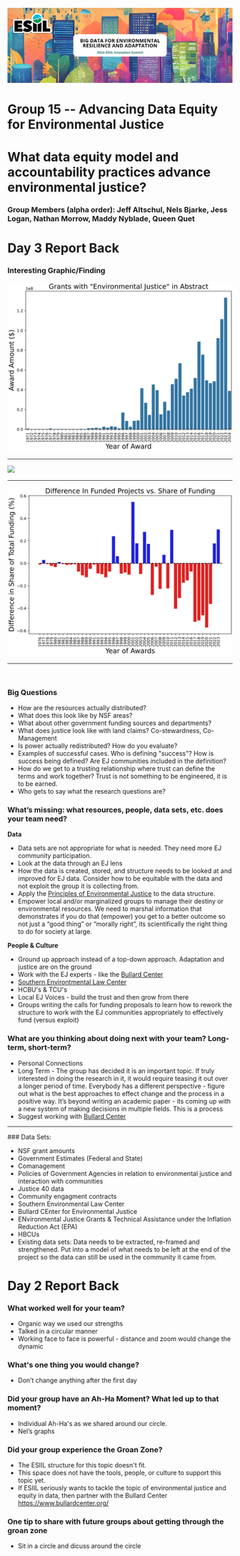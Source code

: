 ![](./assets/esiil_content/Summit_Header.png)

# Group 15 -- Advancing Data Equity for Environmental Justice

# What data equity model and accountability practices advance environmental justice?

### Group Members (alpha order): Jeff Altschul, Nels Bjarke, Jess Logan, Nathan Morrow, Maddy Nyblade, Queen Quet

# Day 3 Report Back

### Interesting Graphic/Finding
![](./assets/GrantsEJAmounts.png)<br /><hr />
![](./assets/PercNSFGrants.pn)<br /><hr />
![](./assets/DiffFundVsShare.png)<br /><hr />

<br />

### Big Questions
- How are the resources actually distributed?
- What does this look like by NSF areas?
- What about other government funding sources and departments?
- What does justice look like with land claims? Co-stewardness, Co-Management
- Is power actually redistributed? How do you evaluate?
- Examples of successful cases. Who is defining "success"? How is success being defined? Are EJ communities included in the definition?
- How do we get to a trusting relationship where trust can define the terms and work together? Trust is not something to be engineered, it is to be earned.
- Who gets to say what the research questions are?


### What’s missing: what resources, people, data sets, etc. does your team need?

**Data**
- Data sets are not appropriate for what is needed. They need more EJ community participation.
- Look at the data through an EJ lens
- How the data is created, stored, and structure needs to be looked at and improved for EJ data. Consider how to be equitable with the data and not exploit the group it is collecting from.
- Apply the [Principles of Environmental Justice](https://ejnet.org/ej/principles.pdf) to the data structure. 
- Empower local and/or marginalized groups to manage their destiny or environmental resources. We need to marshal information that demonstrates if you do that (empower) you get to a better outcome so not just a “good thing” or “morally right”, its scientifically the right thing to do for society at large.

**People & Culture**
- Ground up approach instead of a top-down approach. Adaptation and justice are on the ground
- Work with the EJ experts - like the [Bullard Center](https://www.bullardcenter.org/)
- [Southern Environtmental Law Center](https://www.southernenvironment.org/our-focus/environmental-justice/)
- HCBU's & TCU's
- Local EJ Voices - build the trust and then grow from there
- Groups writing the calls for funding proposals to learn how to rework the structure to work with the EJ communities appropriately to effectively fund (versus exploit)
   

### What are you thinking about doing next with your team? Long-term, short-term?
- Personal Connections
- Long Term - The group has decided it is an important topic. If truly interested in doing the research in it, it would require teasing it out over a longer period of time. Everybody has a different perspective - figure out what is the best approaches to effect change and the process in a positive way. It’s beyond writing an academic paper - its coming up with a new system of making decisions in multiple fields. This is a process 
- Suggest working with [Bullard Center](https://www.bullardcenter.org/)

<hr/>
### Data Sets:

- NSF grant amounts
- Government Estimates (Federal and State)
- Comanagement 
- Policies of Government Agencies in relation to environmental justice and interaction with communities
- Justice 40 data
- Community engagment contracts 
- Southern Environmental Law Center
- Bullard CEnter for Environmental Justice
- ENvironmental Justice Grants & Technical Assistance under the Inflation Reduction Act (EPA)
- HBCUs
- Existing data sets: Data needs to be extracted, re-framed and strengthened. Put into a model of what needs to be left at the end of the project so the data can still be used in the community it came from.

# Day 2 Report Back

### What worked well for your team?
- Organic way we used our strengths
- Talked in a circular manner
- Working face to face is powerful - distance and zoom would change the dynamic

### What's one thing you would change?
- Don’t change anything after the first day

### Did your group have an Ah-Ha Moment? What led up to that moment?
- Individual Ah-Ha's as we shared around our circle. 
- Nel’s graphs

### Did your group experience the Groan Zone?
- The ESIIL structure for this topic doesn't fit.
- This space does not have the tools, people, or culture to support this topic yet. 
- If ESIIL seriously wants to tackle the topic of environmental justice and equity in data, then partner with the Bullard Center <https://www.bullardcenter.org/>

### One tip to share with future groups about getting through the groan zone
- Sit in a circle and dicuss around the circle


